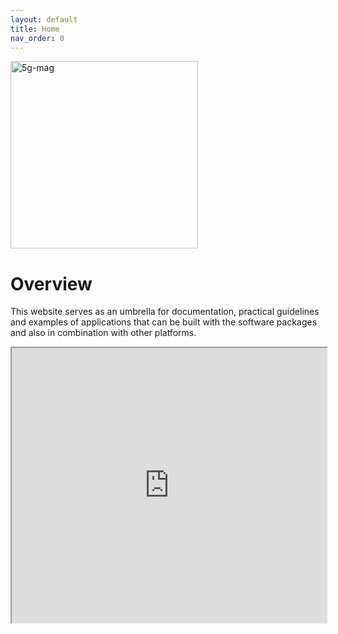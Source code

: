 ```yaml
---
layout: default
title: Home
nav_order: 0
---
```


<img src="{{site.baseurl}}/assets/images/5g-mag-reference-tools.webp" alt="5g-mag" style="width:300px">

# Overview

This website serves as an umbrella for documentation, practical guidelines and examples of applications that can be
built with the software packages and also in combination with other platforms.
<iframe width="100%" height="440" src="https://drive.google.com/file/d/1tPcMWLeY6QJNH5OfGWDwLmoSyjrqk8gA/preview"></iframe>

